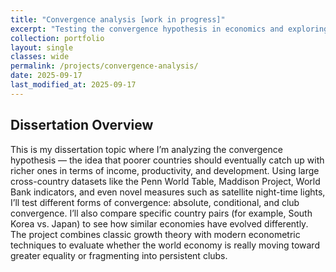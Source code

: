 ```yaml
---
title: "Convergence analysis [work in progress]"
excerpt: "Testing the convergence hypothesis in economics and exploring whether countries’ incomes and productivity levels move closer together over time."
collection: portfolio
layout: single
classes: wide
permalink: /projects/convergence-analysis/
date: 2025-09-17
last_modified_at: 2025-09-17
---
```


## Dissertation Overview

This is my dissertation topic where I’m analyzing the convergence hypothesis — the idea that poorer countries should eventually catch up with richer ones in terms of income, productivity, and development. Using large cross-country datasets like the Penn World Table, Maddison Project, World Bank indicators, and even novel measures such as satellite night-time lights, I’ll test different forms of convergence: absolute, conditional, and club convergence. I’ll also compare specific country pairs (for example, South Korea vs. Japan) to see how similar economies have evolved differently. The project combines classic growth theory with modern econometric techniques to evaluate whether the world economy is really moving toward greater equality or fragmenting into persistent clubs.